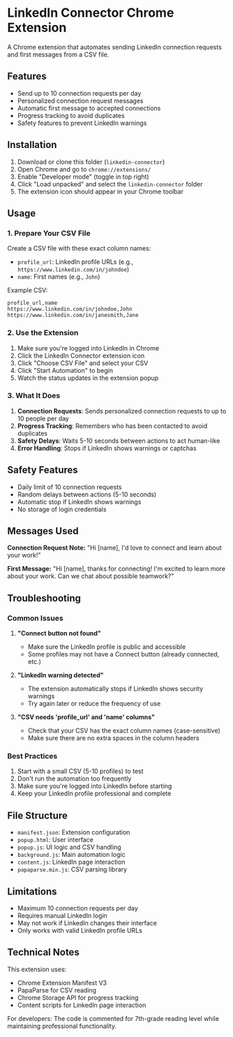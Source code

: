 # LinkedIn Connector Chrome Extension

A Chrome extension that automates sending LinkedIn connection requests and first messages from a CSV file.

## Features

- Send up to 10 connection requests per day
- Personalized connection request messages
- Automatic first message to accepted connections
- Progress tracking to avoid duplicates
- Safety features to prevent LinkedIn warnings

## Installation

1. Download or clone this folder (`linkedin-connector`)
2. Open Chrome and go to `chrome://extensions/`
3. Enable "Developer mode" (toggle in top right)
4. Click "Load unpacked" and select the `linkedin-connector` folder
5. The extension icon should appear in your Chrome toolbar

## Usage

### 1. Prepare Your CSV File

Create a CSV file with these exact column names:
- `profile_url`: LinkedIn profile URLs (e.g., `https://www.linkedin.com/in/johndoe`)
- `name`: First names (e.g., `John`)

Example CSV:
```csv
profile_url,name
https://www.linkedin.com/in/johndoe,John
https://www.linkedin.com/in/janesmith,Jane
```

### 2. Use the Extension

1. Make sure you're logged into LinkedIn in Chrome
2. Click the LinkedIn Connector extension icon
3. Click "Choose CSV File" and select your CSV
4. Click "Start Automation" to begin
5. Watch the status updates in the extension popup

### 3. What It Does

1. **Connection Requests**: Sends personalized connection requests to up to 10 people per day
2. **Progress Tracking**: Remembers who has been contacted to avoid duplicates
3. **Safety Delays**: Waits 5-10 seconds between actions to act human-like
4. **Error Handling**: Stops if LinkedIn shows warnings or captchas

## Safety Features

- Daily limit of 10 connection requests
- Random delays between actions (5-10 seconds)
- Automatic stop if LinkedIn shows warnings
- No storage of login credentials

## Messages Used

**Connection Request Note:**
"Hi [name], I'd love to connect and learn about your work!"

**First Message:**
"Hi [name], thanks for connecting! I'm excited to learn more about your work. Can we chat about possible teamwork?"

## Troubleshooting

### Common Issues

1. **"Connect button not found"**
   - Make sure the LinkedIn profile is public and accessible
   - Some profiles may not have a Connect button (already connected, etc.)

2. **"LinkedIn warning detected"**
   - The extension automatically stops if LinkedIn shows security warnings
   - Try again later or reduce the frequency of use

3. **"CSV needs 'profile_url' and 'name' columns"**
   - Check that your CSV has the exact column names (case-sensitive)
   - Make sure there are no extra spaces in the column headers

### Best Practices

1. Start with a small CSV (5-10 profiles) to test
2. Don't run the automation too frequently
3. Make sure you're logged into LinkedIn before starting
4. Keep your LinkedIn profile professional and complete

## File Structure

- `manifest.json`: Extension configuration
- `popup.html`: User interface
- `popup.js`: UI logic and CSV handling
- `background.js`: Main automation logic
- `content.js`: LinkedIn page interaction
- `papaparse.min.js`: CSV parsing library

## Limitations

- Maximum 10 connection requests per day
- Requires manual LinkedIn login
- May not work if LinkedIn changes their interface
- Only works with valid LinkedIn profile URLs

## Technical Notes

This extension uses:
- Chrome Extension Manifest V3
- PapaParse for CSV reading
- Chrome Storage API for progress tracking
- Content scripts for LinkedIn page interaction

For developers: The code is commented for 7th-grade reading level while maintaining professional functionality.